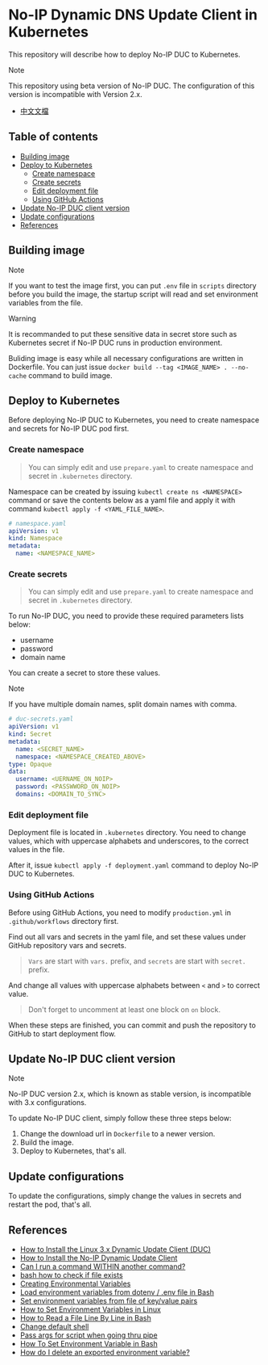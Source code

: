 # No-IP Dynamic DNS Update Client in Kubernetes

This repository will describe how to deploy No-IP DUC to Kubernetes.

> [!NOTE]
> This repository using beta version of No-IP DUC. The configuration of this version is incompatible with Version 2.x.

- [中文文檔](./docs/zh-TW.md)

## Table of contents

- [Building image](#building-image)
- [Deploy to Kubernetes](#deploy-to-kubernetes)
  - [Create namespace](#create-namespace)
  - [Create secrets](#create-secrets)
  - [Edit deployment file](#edit-deployment-file)
  - [Using GitHub Actions](#using-github-actions)
- [Update No-IP DUC client version](#update-no-ip-duc-client-version)
- [Update configurations](#update-configurations)
- [References](#references)

## Building image

> [!NOTE]
> If you want to test the image first, you can put `.env` file in `scripts` directory before you build the image, the startup script will read and set environment variables from the file.

> [!WARNING]
> It is recommanded to put these sensitive data in secret store such as Kubernetes secret if No-IP DUC runs in production environment.

Buliding image is easy while all necessary configurations are written in Dockerfile.
You can just issue `docker build --tag <IMAGE_NAME> . --no-cache` command to build image.

## Deploy to Kubernetes

Before deploying No-IP DUC to Kubernetes, you need to create namespace and secrets for No-IP DUC pod first.

### Create namespace

> You can simply edit and use `prepare.yaml` to create namespace and secret in `.kubernetes` directory.

Namespace can be created by issuing `kubectl create ns <NAMESPACE>` command or save the contents below as a yaml file and apply it with command `kubectl apply -f <YAML_FILE_NAME>`.

```yaml
# namespace.yaml
apiVersion: v1
kind: Namespace
metadata:
  name: <NAMESPACE_NAME>
```

### Create secrets

> You can simply edit and use `prepare.yaml` to create namespace and secret in `.kubernetes` directory.

To run No-IP DUC, you need to provide these required parameters lists below:

- username
- password
- domain name

You can create a secret to store these values.

> [!NOTE]
> If you have multiple domain names, split domain names with comma.

```yaml
# duc-secrets.yaml
apiVersion: v1
kind: Secret
metadata:
  name: <SECRET_NAME>
  namespace: <NAMESPACE_CREATED_ABOVE>
type: Opaque
data:
  username: <UERNAME_ON_NOIP>
  password: <PASSWWORD_ON_NOIP>
  domains: <DOMAIN_TO_SYNC>
```

### Edit deployment file

Deployment file is located in `.kubernetes` directory. You need to change values, which with uppercase alphabets and underscores, to the correct values in the file.

After it, issue `kubectl apply -f deployment.yaml` command to deploy No-IP DUC to Kubernetes.

### Using GitHub Actions

Before using GitHub Actions, you need to modify `production.yml` in `.github/workflows` directory first.

Find out all vars and secrets in the yaml file, and set these values under GitHub repository vars and secrets.
> `Vars` are start with `vars.` prefix, and `secrets` are start with `secret.` prefix.

And change all values with uppercase alphabets between `<` and `>` to correct value.

> Don't forget to uncomment at least one block on `on` block.

When these steps are finished, you can commit and push the repository to GitHub to start deployment flow.

## Update No-IP DUC client version

> [!NOTE]
> No-IP DUC version 2.x, which is known as stable version, is incompatible with 3.x configurations.

To update No-IP DUC client, simply follow these three steps below:

1. Change the download url in `Dockerfile` to a newer version.
2. Build the image.
3. Deploy to Kubernetes, that's all.

## Update configurations

To update the configurations, simply change the values in secrets and restart the pod, that's all.

## References

- [How to Install the Linux 3.x Dynamic Update Client (DUC)](https://www.noip.com/support/knowledgebase/install-linux-3-x-dynamic-update-client-duc/)
- [How to Install the No-IP Dynamic Update Client](https://www.linuxwebzone.com/how-to-install-the-no-ip-dynamic-update-client/)
- [Can I run a command WITHIN another command?](https://askubuntu.com/a/7407)
- [bash how to check if file exists](https://www.masteringunixshell.net/qa14/bash-how-to-check-if-file-exists.html)
- [Creating Environmental Variables](https://www.digitalocean.com/community/tutorials/how-to-read-and-set-environmental-and-shell-variables-on-linux#creating-environmental-variables)
- [Load environment variables from dotenv / .env file in Bash](https://gist.github.com/mihow/9c7f559807069a03e302605691f85572)
- [Set environment variables from file of key/value pairs](https://stackoverflow.com/a/20909045)
- [How to Set Environment Variables in Linux](https://builtin.com/software-engineering-perspectives/how-to-set-environment-variables-linux)
- [How to Read a File Line By Line in Bash](https://linuxize.com/post/how-to-read-a-file-line-by-line-in-bash/)
- [Change default shell](https://wiki.alpinelinux.org/wiki/Change_default_shell)
- [Pass args for script when going thru pipe](https://stackoverflow.com/a/53605439)
- [How To Set Environment Variable in Bash](https://devconnected.com/set-environment-variable-bash-how-to/)
- [How do I delete an exported environment variable?](https://stackoverflow.com/a/6877747)

